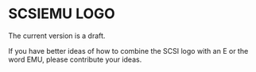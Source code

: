 # SCSIEMU LOGO

The current version is a draft.

If you have better ideas of how to combine the SCSI logo with
an E or the word EMU, please contribute your ideas.
